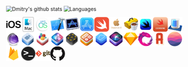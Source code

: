 <!-- ### Hi there 👋 -->

<!-- [Visitor Count](https://profile-counter.glitch.me/jVirus/count.svg) -->

<!--
**dfrishbuter/dfrishbuter** is a ✨ _special_ ✨ repository because its `README.md` (this file) appears on your GitHub profile.

Here are some ideas to get you started:

- 🔭 I’m currently working on ...
- 🌱 I’m currently learning ...
- 👯 I’m looking to collaborate on ...
- 🤔 I’m looking for help with ...
- 💬 Ask me about ...
- 📫 How to reach me: ...
- 😄 Pronouns: ...
- ⚡ Fun fact: ...
-->

![Dmitry's github stats](https://github-readme-stats.vercel.app/api?username=dfrishbuter&hide=stars&bg_color=30,e96443,904e95&title_color=d6d6ff&text_color=fff&show_icons=true&icon_color=d6d6ff&hide_border=true)
![Languages](https://github-readme-stats.vercel.app/api/top-langs/?username=dfrishbuter&count_private=true&layout=compact&bg_color=30,e96443,904e95&title_color=d6d6ff&text_color=d6d6ff&hide_border=true)

<img align="left" alt="iOS" height="40px" src="https://raw.githubusercontent.com/github/explore/80688e429a7d4ef2fca1e82350fe8e3517d3494d/topics/ios/ios.png" />
<img align="left" alt="macOS" height="40px" src="https://raw.githubusercontent.com/github/explore/80688e429a7d4ef2fca1e82350fe8e3517d3494d/topics/macos/macos.png" />
<img align="left" alt="watchOS" height="40px" src="https://github.com/dfrishbuter/dfrishbuter/blob/master/Assets/watchos1.jpeg?raw=true" />
<img align="left" alt="Xcode" height="40px" src="https://raw.githubusercontent.com/github/explore/80688e429a7d4ef2fca1e82350fe8e3517d3494d/topics/xcode/xcode.png" />
<img align="left" alt="Instruments" height="40px" src="https://github.com/dfrishbuter/dfrishbuter/blob/master/Assets/instruments.png?raw=true" />
<img align="left" alt="AppStore" height="40px" src="https://github.com/dfrishbuter/dfrishbuter/blob/master/Assets/appstore.png?raw=true" />
<img align="left" alt="Swift" height="40px" src="https://raw.githubusercontent.com/github/explore/80688e429a7d4ef2fca1e82350fe8e3517d3494d/topics/swift/swift.png" />
<img align="left" alt="Objective-C" height="40px" src="https://raw.githubusercontent.com/github/explore/80688e429a7d4ef2fca1e82350fe8e3517d3494d/topics/objective-c/objective-c.png" />
<img align="left" alt="CocoaTouch" height="40px" src="https://github.com/dfrishbuter/dfrishbuter/blob/master/Assets/cocoatouch.png?raw=true" />
<img align="left" alt="SwiftUI" height="40px" src="https://github.com/dfrishbuter/dfrishbuter/blob/master/Assets/swiftui.png?raw=true" />
<img align="left" alt="Combine" height="40px" src="https://github.com/dfrishbuter/dfrishbuter/blob/master/Assets/combine.png?raw=true" />
<img align="left" alt="CoreData" height="40px" src="https://github.com/dfrishbuter/dfrishbuter/blob/master/Assets/coredata.png?raw=true" />
<img align="left" alt="CoreAnimation" height="40px" src="https://github.com/dfrishbuter/dfrishbuter/blob/master/Assets/coreanimation.png?raw=true" />
<img align="left" alt="AVFoundation" height="40px" src="https://github.com/dfrishbuter/dfrishbuter/blob/master/Assets/avfoundation.png?raw=true" />
<img align="left" alt="SceneKit" height="40px" src="https://github.com/dfrishbuter/dfrishbuter/blob/master/Assets/scenekit.png?raw=true" />
<img align="left" alt="ARKit" height="40px" src="https://github.com/dfrishbuter/dfrishbuter/blob/master/Assets/arkit.png?raw=true" />
<img align="left" alt="RealityKit" height="40px" src="https://github.com/dfrishbuter/dfrishbuter/blob/master/Assets/realitykit.png?raw=true" />
<img align="left" alt="WidgetKit" height="40px" src="https://github.com/dfrishbuter/dfrishbuter/blob/master/Assets/widgetkit.png?raw=true" />
<img align="left" alt="CloudKit" height="40px" src="https://github.com/dfrishbuter/dfrishbuter/blob/master/Assets/cloudkit.png?raw=true" />
<img align="left" alt="SiriKit" height="40px" src="https://github.com/dfrishbuter/dfrishbuter/blob/master/Assets/sirikit.png?raw=true" />
<img align="left" alt="Sketch" height="40px" src="https://raw.githubusercontent.com/github/explore/80688e429a7d4ef2fca1e82350fe8e3517d3494d/topics/sketch/sketch.png" />
<img align="left" alt="RxSwift" height="40px" src="https://github.com/dfrishbuter/dfrishbuter/blob/master/Assets/rxswift.png?raw=true" />
<img align="left" alt="Alamofire" height="40px" src="https://github.com/dfrishbuter/dfrishbuter/blob/master/Assets/alamofire.png?raw=true" />
<img align="left" alt="Realm" height="40px" src="https://github.com/dfrishbuter/dfrishbuter/blob/master/Assets/realm.png?raw=true" />
<img align="left" alt="Firebase" height="40px" src="https://raw.githubusercontent.com/github/explore/80688e429a7d4ef2fca1e82350fe8e3517d3494d/topics/firebase/firebase.png" />
<img align="left" alt="Terminal" height="40px" src="https://raw.githubusercontent.com/github/explore/80688e429a7d4ef2fca1e82350fe8e3517d3494d/topics/terminal/terminal.png" />
<img align="left" alt="Git" height="40px" src="https://raw.githubusercontent.com/github/explore/80688e429a7d4ef2fca1e82350fe8e3517d3494d/topics/git/git.png" />
<img align="left" alt="GitHub" height="40px" src="https://raw.githubusercontent.com/github/explore/78df643247d429f6cc873026c0622819ad797942/topics/github/github.png" />
